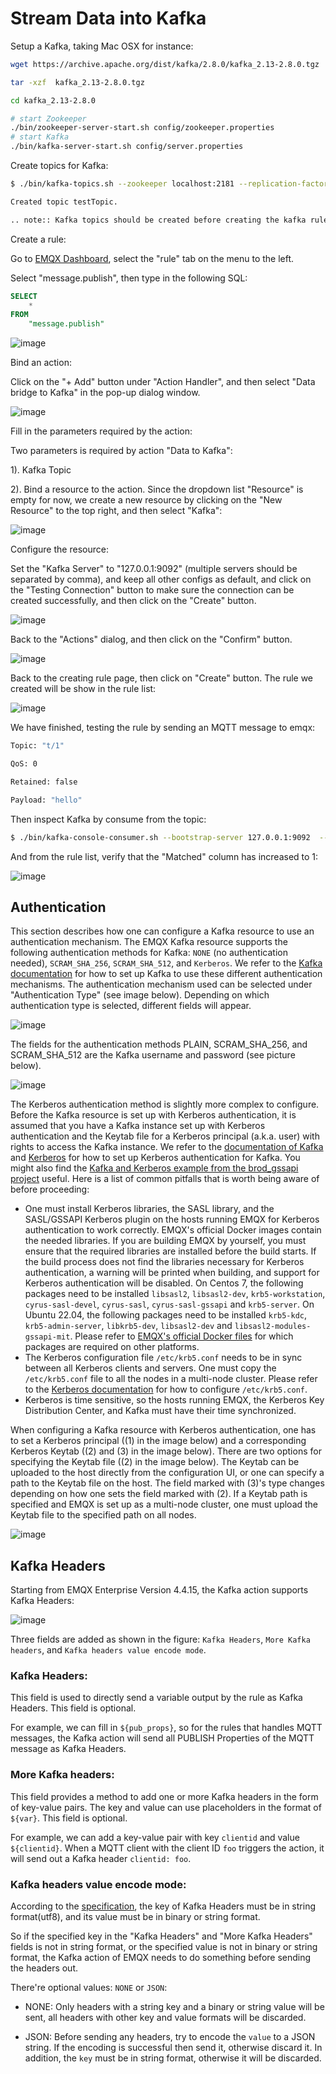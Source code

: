 # Stream Data into Kafka

Setup a Kafka, taking Mac OSX for instance:

```bash
wget https://archive.apache.org/dist/kafka/2.8.0/kafka_2.13-2.8.0.tgz

tar -xzf  kafka_2.13-2.8.0.tgz

cd kafka_2.13-2.8.0

# start Zookeeper
./bin/zookeeper-server-start.sh config/zookeeper.properties
# start Kafka
./bin/kafka-server-start.sh config/server.properties
```


Create topics for
    Kafka:

```bash
$ ./bin/kafka-topics.sh --zookeeper localhost:2181 --replication-factor 1 --partitions 1 --topic testTopic --create

Created topic testTopic.

.. note:: Kafka topics should be created before creating the kafka rule, or the rule creation would not success.
```

Create a rule:

Go to [EMQX Dashboard](http://127.0.0.1:18083/#/rules), select the
"rule" tab on the menu to the left.

Select "message.publish", then type in the following SQL:

```sql
SELECT
    *
FROM
    "message.publish"
```

![image](./assets/rule-engine/mysql_sql_1.png)

Bind an action:

Click on the "+ Add" button under "Action Handler", and then select
    "Data bridge to Kafka" in the pop-up dialog window.

![image](./assets/rule-engine/kafka_action_0.png)

Fill in the parameters required by the action:

Two parameters is required by action "Data to Kafka":

1). Kafka Topic

2). Bind a resource to the action. Since the dropdown list "Resource"
is empty for now, we create a new resource by clicking on the "New
Resource" to the top right, and then select "Kafka":

![image](./assets/rule-engine/kafka_action_1.png)

Configure the resource:

Set the "Kafka Server" to "127.0.0.1:9092" (multiple servers should
be separated by comma), and keep all other configs as default, and
click on the "Testing Connection" button to make sure the connection
can be created successfully, and then click on the "Create" button.

![image](./assets/rule-engine/kafka_resource_0.png)


Back to the "Actions" dialog, and then click on the "Confirm"
    button.

![image](./assets/rule-engine/kafka_action_2.png)

Back to the creating rule page, then click on "Create" button. The
    rule we created will be show in the rule list:

![image](./assets/rule-engine/kafka_rule_overview_0.png)

We have finished, testing the rule by sending an MQTT message to
    emqx:

```bash
Topic: "t/1"

QoS: 0

Retained: false

Payload: "hello"
```

Then inspect Kafka by consume from the
topic:

```bash
$ ./bin/kafka-console-consumer.sh --bootstrap-server 127.0.0.1:9092  --topic testTopic --from-beginning
```

And from the rule list, verify that the "Matched" column has increased
to 1:

![image](./assets/rule-engine/kafka_rule_overview_0.png)


## Authentication

This section describes how one can configure a Kafka resource to use an
authentication mechanism. The EMQX Kafka resource supports the following
authentication methods for Kafka: `NONE` (no authentication needed),
`SCRAM_SHA_256`, `SCRAM_SHA_512`, and `Kerberos`. We refer to the
[Kafka documentation](https://docs.confluent.io/platform/current/kafka/overview-authentication-methods.html)
for how to set up Kafka to use these different authentication mechanisms. The
authentication mechanism used can be selected under "Authentication Type" (see
image below). Depending on which authentication type is selected, different
fields will appear.

![image](./assets/rule-engine/kafka_resource_0_0.png)

The fields for the authentication methods PLAIN, SCRAM_SHA_256, and
SCRAM_SHA_512 are the Kafka username and password (see picture below).

![image](./assets/rule-engine/kafka_resource_0_1.png)

The Kerberos authentication method is slightly more complex to configure.
Before the Kafka resource is set up with Kerberos authentication, it is assumed
that you have a Kafka instance set up with Kerberos authentication and the
Keytab file for a Kerberos principal (a.k.a. user) with rights to access the
Kafka instance. We refer to the
[documentation of Kafka](https://docs.confluent.io/platform/current/kafka/authentication_sasl/authentication_sasl_gssapi.html#kafka-sasl-auth-gssapi)
and [Kerberos](https://web.mit.edu/kerberos/krb5-latest/doc/admin/index.html)
for how to set up Kerberos authentication for Kafka. You might also find the
[Kafka and Kerberos example from the brod_gssapi project](https://github.com/kafka4beam/brod_gssapi/tree/master/example) useful.
Here is a list of common pitfalls that is worth being aware of before
proceeding:

* One must install Kerberos libraries, the SASL library, and the SASL/GSSAPI
  Kerberos plugin on the hosts running EMQX for Kerberos authentication to work
  correctly. EMQX's official Docker images contain the needed libraries. If you
  are building EMQX by yourself, you must ensure that the required libraries
  are installed before the build starts. If the build process does not find the
  libraries necessary for Kerberos authentication, a warning will be printed
  when building, and support for Kerberos authentication will be disabled. On
  Centos 7, the following packages need to be installed `libsasl2`,
  `libsasl2-dev`, `krb5-workstation`, `cyrus-sasl-devel`, `cyrus-sasl`,
  `cyrus-sasl-gssapi` and `krb5-server`. On Ubuntu 22.04, the following
  packages need to be installed `krb5-kdc`, `krb5-admin-server`, `libkrb5-dev`,
  `libsasl2-dev` and `libsasl2-modules-gssapi-mit`. Please refer to
  [EMQX's official Docker files](https://github.com/emqx/emqx-builder) for which
  packages are required on other platforms.
* The Kerberos configuration file `/etc/krb5.conf` needs to be in sync between
  all Kerberos clients and servers. One must copy the `/etc/krb5.conf` file to
  all the nodes in a multi-node cluster. Please refer to the
  [Kerberos documentation](https://web.mit.edu/kerberos/krb5-latest/doc/admin/conf_files/krb5_conf.html?highlight=krb5%20conf) for how to configure `/etc/krb5.conf`.
* Kerberos is time sensitive, so the hosts running EMQX, the Kerberos Key
  Distribution Center, and Kafka must have their time synchronized.

When configuring a Kafka resource with Kerberos authentication, one has to set
a Kerberos principal ((1) in the image below) and a corresponding Kerberos
Keytab ((2) and (3) in the image below). There are two options for specifying
the Keytab file ((2) in the image below). The Keytab can be uploaded to the
host directly from the configuration UI, or one can specify a path to the
Keytab file on the host. The field marked with (3)'s type changes depending on
how one sets the field marked with (2). If a Keytab path is specified and EMQX
is set up as a multi-node cluster, one must upload the Keytab file to the
specified path on all nodes.

![image](./assets/rule-engine/kafka_resource_0_2.png)

## Kafka Headers

Starting from EMQX Enterprise Version 4.4.15, the Kafka action supports Kafka Headers:

![image](./assets/rule-engine/kafka_action_headers_en.png)

Three fields are added as shown in the figure: `Kafka Headers`, `More Kafka headers`, and `Kafka headers value encode mode`.

### Kafka Headers:

This field is used to directly send a variable output by the rule as Kafka Headers. This field is optional.

For example, we can fill in `${pub_props}`, so for the rules that handles MQTT messages, the Kafka action will send all PUBLISH Properties of the MQTT message as Kafka Headers.

### More Kafka headers:

This field provides a method to add one or more Kafka headers in the form of key-value pairs. The key and value can use placeholders in the format of `${var}`. This field is optional.

For example, we can add a key-value pair with key `clientid` and value `${clientid}`. When a MQTT client with the client ID `foo` triggers the action, it will send out a Kafka header `clientid: foo`.

### Kafka headers value encode mode:

According to the [specification](https://cwiki.apache.org/confluence/display/KAFKA/KIP-82+-+Add+Record+Headers), the key of Kafka Headers must be in string format(utf8), and its value must be in binary or string format.

So if the specified key in the "Kafka Headers" and "More Kafka Headers" fields is not in string format, or the specified value is not in binary or string format, the Kafka action of EMQX needs to do something before sending the headers out.

There're optional values: `NONE` or `JSON`:

- NONE: Only headers with a string key and a binary or string value will be sent, all headers with other key and value formats will be discarded.

- JSON: Before sending any headers, try to encode the `value` to a JSON string. If the encoding is successful then send it, otherwise discard it. In addition, the `key` must be in string format, otherwise it will be discarded.
